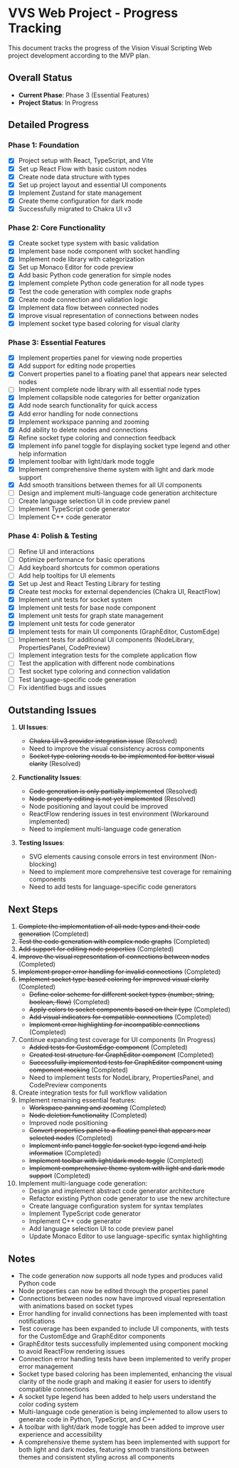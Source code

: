 # VVS Web Project - Progress Tracking

This document tracks the progress of the Vision Visual Scripting Web project development according to the MVP plan.

## Overall Status

- **Current Phase**: Phase 3 (Essential Features)
- **Project Status**: In Progress

## Detailed Progress

### Phase 1: Foundation
- [x] Project setup with React, TypeScript, and Vite
- [x] Set up React Flow with basic custom nodes
- [x] Create node data structure with types
- [x] Set up project layout and essential UI components
- [x] Implement Zustand for state management
- [x] Create theme configuration for dark mode
- [x] Successfully migrated to Chakra UI v3

### Phase 2: Core Functionality
- [x] Create socket type system with basic validation
- [x] Implement base node component with socket handling
- [x] Implement node library with categorization
- [x] Set up Monaco Editor for code preview
- [x] Add basic Python code generation for simple nodes
- [x] Implement complete Python code generation for all node types
- [x] Test the code generation with complex node graphs
- [x] Create node connection and validation logic
- [x] Implement data flow between connected nodes
- [x] Improve visual representation of connections between nodes
- [x] Implement socket type based coloring for visual clarity

### Phase 3: Essential Features
- [x] Implement properties panel for viewing node properties
- [x] Add support for editing node properties
- [x] Convert properties panel to a floating panel that appears near selected nodes
- [ ] Implement complete node library with all essential node types
- [x] Implement collapsible node categories for better organization
- [x] Add node search functionality for quick access
- [x] Add error handling for node connections
- [x] Implement workspace panning and zooming
- [x] Add ability to delete nodes and connections
- [x] Refine socket type coloring and connection feedback
- [x] Implement info panel toggle for displaying socket type legend and other help information
- [x] Implement toolbar with light/dark mode toggle
- [x] Implement comprehensive theme system with light and dark mode support
- [x] Add smooth transitions between themes for all UI components
- [ ] Design and implement multi-language code generation architecture
- [ ] Create language selection UI in code preview panel
- [ ] Implement TypeScript code generator
- [ ] Implement C++ code generator

### Phase 4: Polish & Testing
- [ ] Refine UI and interactions
- [ ] Optimize performance for basic operations
- [ ] Add keyboard shortcuts for common operations
- [ ] Add help tooltips for UI elements
- [x] Set up Jest and React Testing Library for testing
- [x] Create test mocks for external dependencies (Chakra UI, ReactFlow)
- [x] Implement unit tests for socket system
- [x] Implement unit tests for base node component
- [x] Implement unit tests for graph state management
- [x] Implement unit tests for code generator
- [x] Implement tests for main UI components (GraphEditor, CustomEdge)
- [ ] Implement tests for additional UI components (NodeLibrary, PropertiesPanel, CodePreview)
- [ ] Implement integration tests for the complete application flow
- [ ] Test the application with different node combinations
- [ ] Test socket type coloring and connection validation
- [ ] Test language-specific code generation
- [ ] Fix identified bugs and issues

## Outstanding Issues

1. **UI Issues**:
   - ~~Chakra UI v3 provider integration issue~~ (Resolved)
   - Need to improve the visual consistency across components
   - ~~Socket type coloring needs to be implemented for better visual clarity~~ (Resolved)

2. **Functionality Issues**:
   - ~~Code generation is only partially implemented~~ (Resolved)
   - ~~Node property editing is not yet implemented~~ (Resolved)
   - Node positioning and layout could be improved
   - ReactFlow rendering issues in test environment (Workaround implemented)
   - Need to implement multi-language code generation

3. **Testing Issues**:
   - SVG elements causing console errors in test environment (Non-blocking)
   - Need to implement more comprehensive test coverage for remaining components
   - Need to add tests for language-specific code generators

## Next Steps

1. ~~Complete the implementation of all node types and their code generation~~ (Completed)
2. ~~Test the code generation with complex node graphs~~ (Completed)
3. ~~Add support for editing node properties~~ (Completed)
4. ~~Improve the visual representation of connections between nodes~~ (Completed)
5. ~~Implement proper error handling for invalid connections~~ (Completed)
6. ~~Implement socket type based coloring for improved visual clarity~~ (Completed)
   - ~~Define color scheme for different socket types (number, string, boolean, flow)~~ (Completed)
   - ~~Apply colors to socket components based on their type~~ (Completed)
   - ~~Add visual indicators for compatible connections~~ (Completed)
   - ~~Implement error highlighting for incompatible connections~~ (Completed)
7. Continue expanding test coverage for UI components (In Progress)
   - ~~Added tests for CustomEdge component~~ (Completed)
   - ~~Created test structure for GraphEditor component~~ (Completed)
   - ~~Successfully implemented tests for GraphEditor component using component mocking~~ (Completed)
   - Need to implement tests for NodeLibrary, PropertiesPanel, and CodePreview components
8. Create integration tests for full workflow validation
9. Implement remaining essential features:
   - ~~Workspace panning and zooming~~ (Completed)
   - ~~Node deletion functionality~~ (Completed)
   - Improved node positioning
   - ~~Convert properties panel to a floating panel that appears near selected nodes~~ (Completed)
   - ~~Implement info panel toggle for socket type legend and help information~~ (Completed)
   - ~~Implement toolbar with light/dark mode toggle~~ (Completed)
   - ~~Implement comprehensive theme system with light and dark mode support~~ (Completed)
10. Implement multi-language code generation:
    - Design and implement abstract code generator architecture
    - Refactor existing Python code generator to use the new architecture
    - Create language configuration system for syntax templates
    - Implement TypeScript code generator
    - Implement C++ code generator
    - Add language selection UI to code preview panel
    - Update Monaco Editor to use language-specific syntax highlighting


## Notes
- The code generation now supports all node types and produces valid Python code
- Node properties can now be edited through the properties panel
- Connections between nodes now have improved visual representation with animations based on socket types
- Error handling for invalid connections has been implemented with toast notifications
- Test coverage has been expanded to include UI components, with tests for the CustomEdge and GraphEditor components
- GraphEditor tests successfully implemented using component mocking to avoid ReactFlow rendering issues
- Connection error handling tests have been implemented to verify proper error management
- Socket type based coloring has been implemented, enhancing the visual clarity of the node graph and making it easier for users to identify compatible connections
- A socket type legend has been added to help users understand the color coding system
- Multi-language code generation is being implemented to allow users to generate code in Python, TypeScript, and C++
- A toolbar with light/dark mode toggle has been added to improve user experience and accessibility
- A comprehensive theme system has been implemented with support for both light and dark modes, featuring smooth transitions between themes and consistent styling across all components

